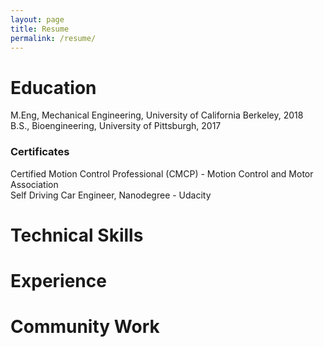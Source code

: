 ```yaml
---
layout: page
title: Resume
permalink: /resume/
---
```

# __Education__

M.Eng, Mechanical Engineering, University of California Berkeley, 2018
<br>B.S., Bioengineering, University of Pittsburgh, 2017

### Certificates

Certified Motion Control Professional (CMCP) - Motion Control and Motor Association
<br>Self Driving Car Engineer, Nanodegree - Udacity

# __Technical Skills__

# __Experience__

# __Community Work__



